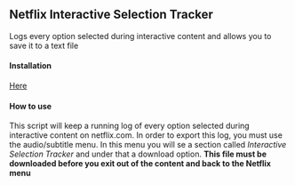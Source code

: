 ## Netflix Interactive Selection Tracker

Logs every option selected during interactive content and allows you to save it to a text file

#### Installation

[Here](https://github.com/lmelvin/Tampermonkey-Scripts/raw/master/Netflix_Interactive_Selection_Tracker.user.js)

#### How to use

This script will keep a running log of every option selected during interactive content on netflix.com. In order to export this log, you must use the audio/subtitle menu. In this menu you will se a section called *Interactive Selection Tracker* and under that a download option. **This file must be downloaded before you exit out of the content and back to the Netflix menu**
